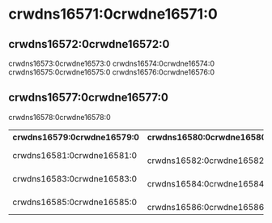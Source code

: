 # crwdns16571:0crwdne16571:0

## crwdns16572:0crwdne16572:0

crwdns16573:0crwdne16573:0 crwdns16574:0crwdne16574:0 crwdns16575:0crwdne16575:0 crwdns16576:0crwdne16576:0

## crwdns16577:0crwdne16577:0

crwdns16578:0crwdne16578:0

<table>
  <tr>
    <th>crwdns16579:0crwdne16579:0</th>
    <th>crwdns16580:0crwdne16580:0</th>
  </tr>
  <tr>
    <td>crwdns16581:0crwdne16581:0</td>
    <td><br>crwdns16582:0crwdne16582:0</td>
  </tr>
  <tr>
    <td>crwdns16583:0crwdne16583:0</td>
    <td><br>crwdns16584:0crwdne16584:0</td>
  </tr>
  <tr>
    <td>crwdns16585:0crwdne16585:0</td>
    <td><br>crwdns16586:0crwdne16586:0</td>
  </tr>
</table>
